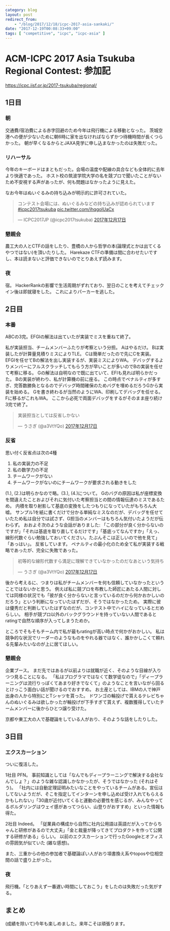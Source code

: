 ```yaml
---
category: blog
layout: post
redirect_from:
    - "/blog/2017/12/18/icpc-2017-asia-sankaki/"
date: "2017-12-19T00:08:33+09:00"
tags: [ "competitive", "icpc", "icpc-asia" ]
---
```


# ACM-ICPC 2017 Asia Tsukuba Regional Contest: 参加記

<https://icpc.iisf.or.jp/2017-tsukuba/regional/>

## 1日目

### 朝

交通費/宿泊費による赤字回避のため今年は飛行機による移動となった。
茨城空港への便が少ないために朝6時に家を出なければならずかつ待機時間が長くつらかった。
朝が早くなるからとJAXA見学に申し込まなかったのは失敗だった。

### リハーサル

今年のキーボードはまともだった。会場の温度や配線の具合なども全体的に去年より快適であった。
ホスト校の筑波学院大学の名を競プロで聞いたことがないため不安視する声があったが、何も問題はなかったように見えた。

なお今年はぬいぐるみの持ち込みが明示的に許可されていた。

<blockquote class="twitter-tweet" data-lang="ja"><p lang="ja" dir="ltr">コンテスト会場には、ぬいぐるみなどの持ち込みが認められています <a href="https://twitter.com/hashtag/icpc2017tsukuba?src=hash&amp;ref_src=twsrc%5Etfw">#icpc2017tsukuba</a> <a href="https://t.co/ihqgolUaCx">pic.twitter.com/ihqgolUaCx</a></p>&mdash; ICPC2017JP (@icpc2017tsukuba) <a href="https://twitter.com/icpc2017tsukuba/status/942235313702764544?ref_src=twsrc%5Etfw">2017年12月17日</a></blockquote>
<script async src="https://platform.twitter.com/widgets.js" charset="utf-8"></script>

### 懇親会

農工大の人とCTFの話をしたり、豊橋の人から哲学の本(論理式とかは出てくるやつではない)を頂いたりした。
Harekaze CTFの準備は間に合わせたいですし、本は読まないと評価できないのでとりあえず読みます。

### 夜

宿。
HackerRankの影響で生活周期がずれており、翌日のことを考えてチェックイン後は即就寝をした。
これによりパーカーを逃した。

## 2日目

### 本番

ABCの$3$完。EFGIの解法は出ていたが実装でミスを重ねて終了。

私が実装担当、チームメンバーふたりが考察という分担。
Aはやるだけ。
Bは実装したが計算量見積りミスによりTLE。
Cは簡単だったので先にCを実装。
EFGIを任せてBの解法を出し実装するが、実装ミスによりWA。
デバッグするよりメンバーにフルスクラッチしてもらう方が早いことが多いのでBの実装を任せて考察に移る。
Gの解法は自明なので既に出ていて、EFIも見れば明らかだった。
Bの実装が終わり、私が計算機の前に座る。
この時点でペナルティが多すぎ、完答数勝負となるのでデバッグ時間確保のためバグを埋めるだろうGから実装を始める。
Gを書き終わるが当然のようにWA、印刷してデバッグを任せる。
Fに移るがこれもWA。
ここから必死で両面デバッグをするがそのまま座り続け$3$完で終了。

<blockquote class="twitter-tweet" data-lang="ja"><p lang="ja" dir="ltr">実装担当としては反省しかない</p>&mdash; うさぎ (@a3VtYQo) <a href="https://twitter.com/a3VtYQo/status/942276322730024960?ref_src=twsrc%5Etfw">2017年12月17日</a></blockquote>
<script async src="https://platform.twitter.com/widgets.js" charset="utf-8"></script>

### 反省

思い付く反省点は次の$4$種

1.  私の実装力の不足
2.  私の数学力の不足
3.  チームワークがない
4.  チームワークがないのにチームワークが要求される動きをした

(1.), (2.)は明らかなので略。(3.), (4.)について。
Gのバグの原因は私が座標変換を間違えたことおよびそれに気付いた考察担当との間の情報伝達のミスであるため。
内積を取り射影して基底の変換をしたつもりになっていたがもちろん大嘘。
サンプル1を紙に書くだけで分かる単純なミスなのだが、デバッグを任せていたため私は自分では試さず、G担当のメンバーはもちろん気付いたようだが伝わらず。
おおよそ次のような会話がありました: 「この部分が良く分からないのですが」「それは基底を取り直してるだけです」「基底ってなんですか」「えっ、線形代数ぐらい勉強しておいてください。たぶんそこは正しいので他を見て」「あっはい」。
反省しています。
ペナルティの最小化のため全て私が実装する戦略であったが、完全に失敗であった。

<blockquote class="twitter-tweet" data-lang="ja"><p lang="ja" dir="ltr">初等的な線形代数すら満足に理解できていなかったのだなあという気持ち</p>&mdash; うさぎ (@a3VtYQo) <a href="https://twitter.com/a3VtYQo/status/942418772568051713?ref_src=twsrc%5Etfw">2017年12月17日</a></blockquote>
<script async src="https://platform.twitter.com/widgets.js" charset="utf-8"></script>

後から考えるに、つまりは私がチームメンバーを何も信頼していなかったということではないかと思う。
例えば私に競プロを布教した師匠にあたる人間に対しては同様の状況でも「彼が良く分からないと言っているのだから何かおかしいのだろう」という判断になっていたはずだが、そうではなかったため。
実際に彼は優秀だと判断していたはずなのだが、コンテスト中でハイになっているとだめらしい。
相手が競プロ以外のバックグラウンドを持っていない人間であるとratingで自然な順序が入ってしまうためか。

ところでそもそもチーム内で私が最もratingが高い時点で何かがおかしい。
私は競争的な状況でリーダーのようなものをやれる器ではなく、誰かかしこくて頼れる先輩みたいなのが上に居てほしい。

### 懇親会

企業ブース。
まだ先ではあるが以前よりは就職が近く、そのような目線が入りつつ見ることになる。
「私はプログラマではなくて数学徒なので」「ディープラーニングは流行りっぽくてあまり好きでなくて」のようなことを言いながら回るとけっこう面白い話が聞けるのでおすすめ。
お土産としては、IBMの人で神戸出身の人から特別にとTシャツを貰った。
ドワンゴの輪投げで貰えるテレビちゃんのぬいぐるみは欲しかったが輪投げが下手すぎて貰えず、複数獲得していたチームメンバーに後からひとつ譲り受けた。

京都や東工大の人で基礎論をしている人がおり、そのような話をしたりした。

## 3日目

### エクスカーション

ついに復活した。

$1$社目 PFN。
事前知識としては「なんでもディープラーニングで解決する会社なんでしょ？」のような雑な認識しかなかったが、そうではなかった (それはそう)。
「社内には自動定理証明みたいなことをやっているチームがある。宣伝はしてないようだが、そこを指定してインターンを申し込めば受け入れてもらえるかもしれない」「30歳が近付いてくると運動の必要性を感じるが、みんなやってるボルダリングはウェイ感があってつらい、山登りがおすすめ」といった情報も得た。

$2$社目 Indeed。
「従業員の構成から自然に社内公用語は英語だが入ってからちゃんと研修があるので大丈夫」「金と裁量が降ってきてプロダクトを作って公開する研修がある」らしい。
以前のエクスカーションで行ったGoogleとオフィスの雰囲気が似ていた (雑な感想)。

また、三重からの他の参加者で基礎論ぽい人がおり項書換え系やtoposや位相空間の話で盛り上がった。

### 夜

飛行機。「とりあえず一番遅い時間にしておこう」をしたのは失敗だった気がする。

## まとめ

(成績を除いて)今年も楽しめました。来年こそは頑張ります。
